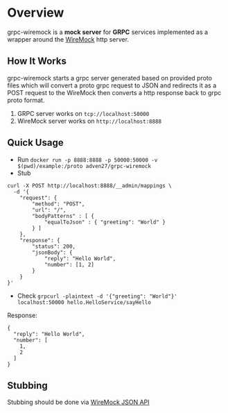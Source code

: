 # Overview
grpc-wiremock is a **mock server** for **GRPC** services implemented as a wrapper around the [WireMock](http://wiremock.org) http server.

## How It Works
grpc-wiremock starts a grpc server generated based on provided proto files which will convert a proto grpc request to JSON and redirects it as a POST request to the WireMock then converts a http response back to grpc proto format.
1. GRPC server works on `tcp://localhost:50000`
2. WireMock server works on `http://localhost:8888`

## Quick Usage
- Run `docker run -p 8888:8888 -p 50000:50000 -v $(pwd)/example:/proto adven27/grpc-wiremock`
- Stub 
```
curl -X POST http://localhost:8888/__admin/mappings \
  -d '{
    "request": {
        "method": "POST",
        "url": "/",
        "bodyPatterns" : [ {
            "equalToJson" : { "greeting": "World" }
        } ]
    },
    "response": {
        "status": 200,
        "jsonBody": { 
            "reply": "Hello World", 
            "number": [1, 2] 
        }
    }
}'
```

- Check `grpcurl -plaintext -d '{"greeting": "World"}' localhost:50000 hello.HelloService/sayHello`

Response:
```
{
  "reply": "Hello World",
  "number": [
    1,
    2
  ]
}
```
## Stubbing

Stubbing should be done via [WireMock JSON API](http://wiremock.org/docs/stubbing/) 
